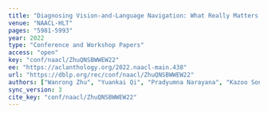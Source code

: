 ```yaml
---
title: "Diagnosing Vision-and-Language Navigation: What Really Matters."
venue: "NAACL-HLT"
pages: "5981-5993"
year: 2022
type: "Conference and Workshop Papers"
access: "open"
key: "conf/naacl/ZhuQNSBWWEW22"
ee: "https://aclanthology.org/2022.naacl-main.438"
url: "https://dblp.org/rec/conf/naacl/ZhuQNSBWWEW22"
authors: ["Wanrong Zhu", "Yuankai Qi", "Pradyumna Narayana", "Kazoo Sone", "Sugato Basu", "Xin Wang", "Qi Wu", "Miguel P. Eckstein", "William Yang Wang"]
sync_version: 3
cite_key: "conf/naacl/ZhuQNSBWWEW22"
---
```


